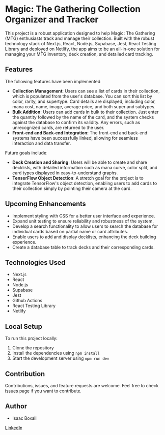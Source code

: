 # Magic: The Gathering Collection Organizer and Tracker

This project is a robust application designed to help Magic: The Gathering (MTG) enthusiasts track and manage their collection. Built with the robust technology stack of Next.js, React, Node.js, Supabase, Jest, React Testing Library and deployed on Netlify, the app aims to be an all-in-one solution for managing your MTG inventory, deck creation, and detailed card tracking. 

## Features

The following features have been implemented:

- **Collection Management**: Users can see a list of cards in their collection, which is populated from the user's database. You can sort this list by color, rarity, and supertype. Card details are displayed, including color, mana cost, name, image, average price, and both super and subtypes.
- **Bulk Addition**: Users can add cards in bulk to their collection. Just enter the quantity followed by the name of the card, and the system checks against the database to confirm its validity. Any errors, such as unrecognized cards, are returned to the user.
- **Front-end and Back-end Integration**: The front-end and back-end systems have been successfully linked, allowing for seamless interaction and data transfer.

Future goals include:

- **Deck Creation and Sharing**: Users will be able to create and share decklists, with detailed information such as mana curve, color split, and card types displayed in easy-to-understand graphs.
- **TensorFlow Object Detection**: A stretch goal for the project is to integrate TensorFlow's object detection, enabling users to add cards to their collection simply by pointing their camera at the card.

## Upcoming Enhancements

- Implement styling with CSS for a better user interface and experience.
- Expand unit testing to ensure reliability and robustness of the system.
- Develop a search functionality to allow users to search the database for individual cards based on partial name or card attributes.
- Enable users to add and display decklists, enhancing the deck building experience.
- Create a database table to track decks and their corresponding cards.

## Technologies Used

- Next.js
- React
- Node.js
- Supabase
- Jest
- Github Actions
- React Testing Library
- Netlify

## Local Setup

To run this project locally:

1. Clone the repository
2. Install the dependencies using `npm install`
3. Start the development server using `npm run dev`

## Contribution

Contributions, issues, and feature requests are welcome. Feel free to check [issues page](<Your GitHub Issue page>) if you want to contribute.

## Author

- Isaac Boxall

[LinkedIn](https://www.linkedin.com/in/isaac-boxall-310788138/)